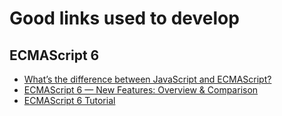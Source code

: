 # Good links used to develop

## 

## ECMAScript 6
* [What’s the difference between JavaScript and ECMAScript?](https://medium.freecodecamp.org/whats-the-difference-between-javascript-and-ecmascript-cba48c73a2b5)
* [ECMAScript 6 — New Features: Overview & Comparison](http://es6-features.org/#MethodProperties)
* [ECMAScript 6 Tutorial](http://ccoenraets.github.io/es6-tutorial/)